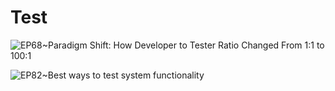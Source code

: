 # Test

![EP68~Paradigm Shift: How Developer to Tester Ratio Changed From 1:1 to 100:1](https://ngte-superbed.oss-cn-beijing.aliyuncs.com/uPic/ETBemEJzeQsL.webp)

![EP82~Best ways to test system functionality](https://ngte-superbed.oss-cn-beijing.aliyuncs.com/uPic/PhcmSfGHQ581.webp)
